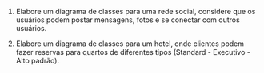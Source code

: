 
1. Elabore um diagrama de classes para uma rede social, considere que os usuários podem postar mensagens, fotos e se conectar com outros usuários.

2. Elabore um diagrama de classes para um hotel, onde clientes podem fazer reservas para quartos de diferentes tipos (Standard - Executivo - Alto padrão).


